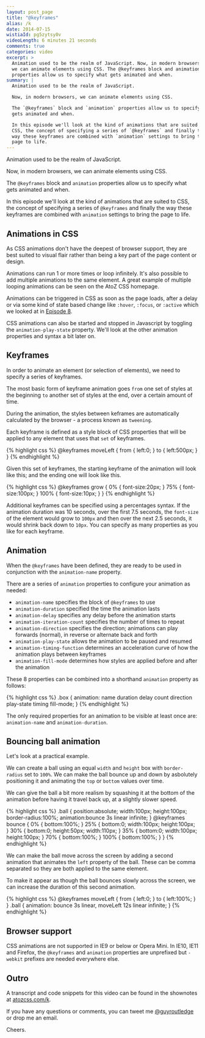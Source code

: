 ```yaml
---
layout: post_page
title: "@keyframes"
alias: /k
date: 2014-07-15
wistiaId: pg5zytsy0v
videoLength: 6 minutes 21 seconds
comments: true
categories: video
excerpt: >
  Animation used to be the realm of JavaScript. Now, in modern browsers,
  we can animate elements using CSS. The @keyframes block and animation
  properties allow us to specify what gets animated and when.
summary: |
  Animation used to be the realm of JavaScript.

  Now, in modern browsers, we can animate elements using CSS.

  The `@keyframes` block and `animation` properties allow us to specify what
  gets animated and when.

  In this episode we'll look at the kind of animations that are suited to
  CSS, the concept of specifying a series of `@keyframes` and finally the
  way these keyframes are combined with `animation` settings to bring the
  page to life.
---
```


Animation used to be the realm of JavaScript.

Now, in modern browsers, we can animate elements using CSS.

The `@keyframes` block and `animation` properties allow us to specify what
gets animated and when.

In this episode we'll look at the kind of animations that are suited to
CSS, the concept of specifying a series of `@keyframes` and finally the
way these keyframes are combined with `animation` settings to bring the
page to life.

## Animations in CSS

As CSS animations don't have the deepest of browser support, they are
best suited to visual flair rather than being a key part of the page
content or design.

Animations can run 1 or more times or loop infinitely. It's also
possible to add multiple animations to the same element. A great example
of multiple looping animations can be seen on the AtoZ CSS homepage.

Animations can be triggered in CSS as soon as the page loads, after
a delay or via some kind of state based change like `:hover`, `:focus`,
or `:active` which we looked at in [Episode 8](http://www.atozcss.com/h).

CSS animations can also be started and stopped in Javascript by toggling
the `animation-play-state` property. We'll look at the other animation
properties and syntax a bit later on.

## Keyframes

In order to animate an element (or selection of elements), we need to
specify a series of keyframes.

The most basic form of keyframe animation goes `from` one set of styles
at the beginning `to` another set of styles at the end, over a
certain amount of time.

During the animation, the styles between keframes are automatically
calculated by the browser - a process known as `tweening`. 

Each keyframe is defined as a style block of CSS properties that will be
applied to any element that uses that `set` of keyframes. 

{% highlight css %}
@keyframes moveLeft {
	from { left:0; }
	to   { left:500px; }
}
{% endhighlight %}

Given this set of keyframes, the starting keyframe of the animation will
look like this; and the ending one will look like this.

{% highlight css %}
@keyframes grow {
	0%   { font-size:20px; }
	75%  { font-size:100px; }
	100% { font-size:10px; }
}
{% endhighlight %}

Additional keyframes can be specified using a percentages syntax. If the
animation duration was 10 seconds, over the first 7.5 seconds, the `font-size`
of the element would grow to `100px` and then over the next 2.5 seconds,
it would shrink back down to `10px`. You can specify as many properties
as you like for each keyframe.

## Animation

When the `@keyframes` have been defined, they are ready to be used in
conjunction with the `animation-name` property.

There are a series of `animation` properties to configure your animation
as needed:

* `animation-name` specifies the block of `@keyframes` to use
* `animation-duration` specified the time the animation lasts
* `animation-delay` specifies any delay before the animation starts
* `animation-iteration-count` specifies the number of times to repeat
* `animation-direction` specifies the direction; animations can play forwards (normal), in reverse or alternate back and forth
* `animation-play-state` allows the animation to be paused and resumed
* `animation-timing-function` determines an acceleration curve of how the animation plays between keyframes
* `animation-fill-mode` determines how styles are applied before and after the animation

These 8 properties can be combined into a shorthand `animation` property
as follows:

{% highlight css %}
.box {
	animation: name duration delay count direction play-state timing fill-mode;
}
{% endhighlight %}

The only required properties for an animation to be visible at least
once are: `animation-name` and `animation-duration`.

## Bouncing ball animation

Let's look at a practical example.

We can create a ball using an equal `width` and `height` box with
`border-radius` set to `100%`. We can make the ball bounce up and down
by asbolutely positioning it and animating the `top` or `bottom` values over time.

We can give the ball a bit more realism by squashing it at the bottom of
the animation before having it travel back up, at a slightly slower
speed.

{% highlight css %}
.ball {
	position:absolute;
	width:100px;
	height:100px;
	border-radius:100%;
	animation:bounce 3s linear infinite;
}
@keyframes bounce {
	0% { bottom:100%; }
	25% {
		bottom:0;
		width:100px;
		height:100px;
	}
	30% {
		bottom:0;
		height:50px;
		width:110px;
	}
	35% {
		bottom:0;
		width:100px;
		height:100px;
	}
	70% { bottom:100%; }
	100% { bottom:100%; }
}
{% endhighlight %}

We can make the ball move across the screen by adding a second animation
that animates the `left` property of the ball. These can be comma
separated so they are both applied to the same element.

To make it appear as though the ball bounces slowly across the screen,
we can increase the duration of this second animation.

{% highlight css %}
@keyframes moveLeft {
	from { left:0; }
	to   { left:100%; }
}
.ball {
	animation: bounce 3s linear, moveLeft 12s linear infinite;
}
{% endhighlight %}

## Browser support

CSS animations are not supported in IE9 or below or Opera Mini. In IE10,
IE11 and Firefox, the `@keyframes` and `animation` properties are
unprefixed but `-webkit` prefixes are needed everywhere else.

## Outro

A transcript and code snippets for this video can be found in the
shownotes at [atozcss.com/k](http://www.atozcss.com/k).

If you have any questions or comments, you can tweet me
[@guyroutledge](http://www.twitter.com/guyroutledge) or
drop me an email.

Cheers.


